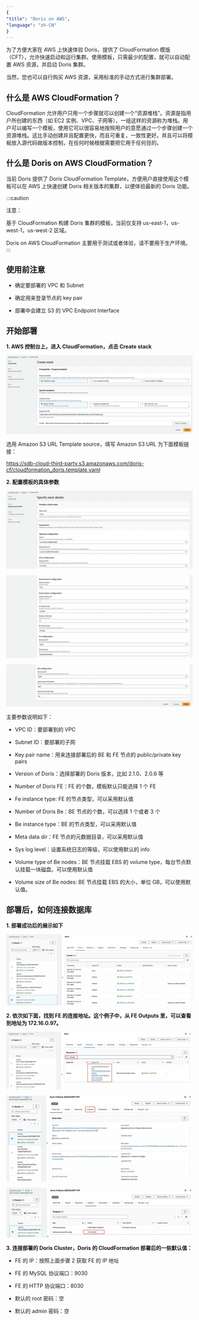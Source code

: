 ```yaml
---
{
"title": "Doris on AWS",
"language": "zh-CN"
}
---
```


为了方便大家在 AWS 上快速体验 Doris，提供了 CloudFormation 模版（CFT），允许快速启动和运行集群。使用模板，只需最少的配置，就可以自动配置 AWS 资源，并启动 Doris 集群。

当然，您也可以自行购买 AWS 资源，采用标准的手动方式进行集群部署。

## 什么是 AWS CloudFormation？

CloudFormation 允许用户只用一个步骤就可以创建一个“资源堆栈”。资源是指用户所创建的东西（如 EC2 实例、VPC、子网等），一组这样的资源称为堆栈。用户可以编写一个模板，使用它可以很容易地按照用户的意愿通过一个步骤创建一个资源堆栈。这比手动创建并且配置更快，而且可重复，一致性更好。并且可以将模板放入源代码做版本控制，在任何时候根据需要把它用于任何目的。

## 什么是 Doris on AWS CloudFormation？

当前 Doris 提供了 Doris CloudFormation Template，方便用户直接使用这个模板可以在 AWS 上快速创建 Doris 相关版本的集群，以便体验最新的 Doris 功能。

:::caution

注意：

基于 CloudFormation 构建 Doris 集群的模板，当前仅支持 us-east-1，us-west-1，us-west-2 区域。

Doris on AWS CloudFormation 主要用于测试或者体验，请不要用于生产环境。
:::

## 使用前注意

- 确定要部署的 VPC 和 Subnet

- 确定用来登录节点的 key pair

- 部署中会建立 S3 的 VPC Endpoint Interface

## 开始部署

**1. AWS 控制台上，进入 CloudFormation，点击 Create stack**

![开始部署-AWS 控制台 进入 CloudFormation](/images/start-deployment.jpeg)

选用 Amazon S3 URL Template source，填写 Amazon S3 URL 为下面模板链接：

https://sdb-cloud-third-party.s3.amazonaws.com/doris-cf/cloudformation_doris.template.yaml

**2. 配置模板的具体参数**


![配置模板的具体参数](/images/configure-specific-parameters-1.jpeg)

![配置模板的具体参数](/images/configure-specific-parameters-2.jpeg)

![配置模板的具体参数](/images/configure-specific-parameters-3.jpeg)


主要参数说明如下：

- VPC ID：要部署到的 VPC

- Subnet ID：要部署的子网

- Key pair name：用来连接部署后的 BE 和 FE 节点的 public/private key pairs

- Version of Doris：选择部署的 Doris 版本，比如 2.1.0、2.0.6 等

- Number of Doris FE：FE 的个数，模板默认只能选择 1 个 FE

- Fe instance type: FE 的节点类型，可以采用默认值

- Number of Doris Be：BE 节点的个数，可以选择 1 个或者 3 个

- Be instance type：BE 的节点类型，可以采用默认值

- Meta data dir：FE 节点的元数据目录，可以采用默认值

- Sys log level：设置系统日志的等级，可以使用默认的 info

- Volume type of Be nodes：BE 节点挂载 EBS 的 volume type，每台节点默认挂载一块磁盘。可以使用默认值

- Volume size of Be nodes: BE 节点挂载 EBS 的大小，单位 GB，可以使用默认值。 

## 部署后，如何连接数据库

**1. 部署成功后的展示如下**

![如何连接数据库](/images/how-to-connect-to-the-database.jpeg)

**2. 依次如下面，找到 FE 的连接地址。这个例子中，从 FE Outputs 里，可以查看到地址为 172.16.0.97。**

![找到 FE 的连接地址](/images/find-connection-address-for-fe-1.jpeg)

![找到 FE 的连接地址](/images/find-connection-address-for-fe-2.jpeg)

![找到 FE 的连接地址](/images/find-connection-address-for-fe-3.jpeg)

**3. 连接部署的 Doris Cluster，Doris 的 CloudFormation 部署后的一些默认值：**

- FE 的 IP：按照上面步骤 2 获取 FE 的 IP 地址

- FE 的 MySQL 协议端口：9030

- FE 的 HTTP 协议端口：8030

- 默认的 root 密码：空

- 默认的 admin 密码：空